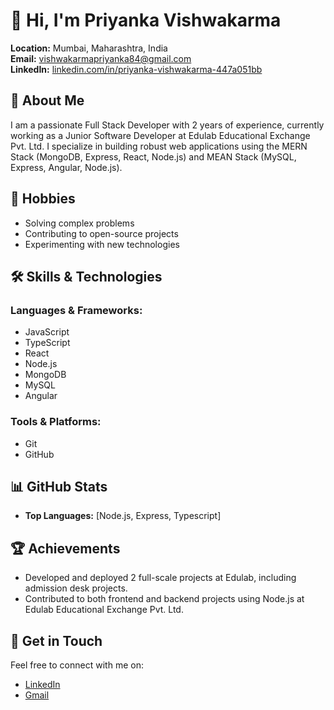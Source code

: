 # 👋 Hi, I'm Priyanka Vishwakarma

**Location:** Mumbai, Maharashtra, India  
**Email:** [vishwakarmapriyanka84@gmail.com](mailto:vishwakarmapriyanka84@gmail.com)  
**LinkedIn:** [linkedin.com/in/priyanka-vishwakarma-447a051bb](https://linkedin.com/in/priyanka-vishwakarma-447a051bb)

## 🚀 About Me
I am a passionate Full Stack Developer with 2 years of experience, currently working as a Junior Software Developer at Edulab Educational Exchange Pvt. Ltd. I specialize in building robust web applications using the MERN Stack (MongoDB, Express, React, Node.js) and MEAN Stack (MySQL, Express, Angular, Node.js).

## 🌱 Hobbies
- Solving complex problems
- Contributing to open-source projects
- Experimenting with new technologies

## 🛠️ Skills & Technologies

### Languages & Frameworks:
- JavaScript
- TypeScript
- React
- Node.js
- MongoDB
- MySQL
- Angular

### Tools & Platforms:
- Git
- GitHub

## 📊 GitHub Stats
- **Top Languages:** [Node.js, Express, Typescript]

## 🏆 Achievements
- Developed and deployed 2 full-scale projects at Edulab, including admission desk projects.
- Contributed to both frontend and backend projects using Node.js at Edulab Educational Exchange Pvt. Ltd.

## 🔗 Get in Touch
Feel free to connect with me on:
- [LinkedIn](https://linkedin.com/in/priyanka-vishwakarma-447a051bb)
- [Gmail](mailto:vishwakarmapriyanka84@gmail.com)
